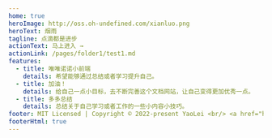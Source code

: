 ```yaml
---
home: true
heroImage: http://oss.oh-undefined.com/xianluo.png
heroText: 烟雨
tagline: 点滴都是进步
actionText: 马上进入 →
actionLink: /pages/folder1/test1.md
features:
  - title: 唯唯诺诺小前端
    details: 希望能够通过总结或者学习提升自己。
  - title: 加油！
    details: 给自己一点小目标，去不断完善这个文档网站，让自己变得更加优秀一点。
  - title: 多多总结
    details: 总结关于自己学习或者工作的一些小内容小技巧。
footer: MIT Licensed | Copyright © 2022-present YaoLei <br/> <a href="https://beian.miit.gov.cn/">豫ICP备2022022156号-1</a>
footerHtml: true
---
```

